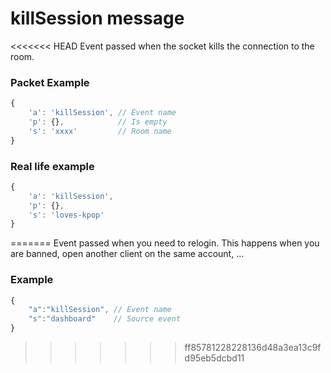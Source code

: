# killSession message

<<<<<<< HEAD
Event passed when the socket kills the connection to the room.


### Packet Example

```js
{
    'a': 'killSession', // Event name
    'p': {},            // Is empty
    's': 'xxxx'         // Room name
}
```
### Real life example
```js
{
    'a': 'killSession',
    'p': {},
    's': 'loves-kpop'
}
```
=======
Event passed when you need to relogin. This happens when you are banned, open another client on the same account, ...


### Example

```js
{
	"a":"killSession", // Event name
	"s":"dashboard"    // Source event
}
```

>>>>>>> ff85781228228136d48a3ea13c9fd95eb5dcbd11
